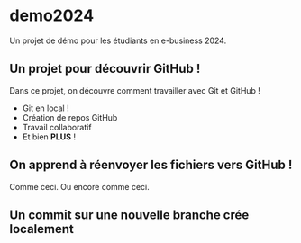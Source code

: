 # demo2024
Un projet de démo pour les étudiants en e-business 2024.

## Un projet pour découvrir GitHub !
Dans ce projet, on découvre comment travailler avec Git et GitHub ! 

- Git en local !
- Création de repos GitHub
- Travail collaboratif
- Et bien **PLUS** !

## On apprend à réenvoyer les fichiers vers GitHub ! 
Comme ceci.
Ou encore comme ceci.

## Un commit sur une nouvelle branche crée localement